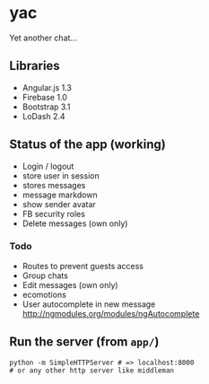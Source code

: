 yac
===

Yet another chat...

## Libraries

* Angular.js 1.3
* Firebase 1.0
* Bootstrap 3.1
* LoDash 2.4

## Status of the app (working)

* Login / logout
* store user in session
* stores messages
* message markdown
* show sender avatar
* FB security roles
* Delete messages (own only)

### Todo

* Routes to prevent guests access
* Group chats
* Edit messages (own only)
* ecomotions
* User autocomplete in new message http://ngmodules.org/modules/ngAutocomplete

## Run the server (from `app/`)

    python -m SimpleHTTPServer # => localhost:8000
    # or any other http server like middleman

